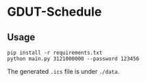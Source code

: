 # GDUT-Schedule

## Usage

```
pip install -r requirements.txt
python main.py 3121000000 --password 123456
```

The generated `.ics` file is under `./data`.